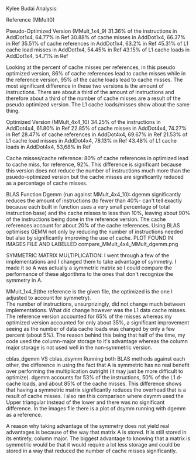 Kylee Budai Analysis:

Reference (MMult0)

Pseudo-Optimized Version (MMult_1x4_9)
   31.36% of the instructions in AddDot1x4, 64.77% in Ref 
   30.88% of cache misses in AddDot1x4, 66.37% in Ref
   35.51% of cache references in AddDot1x4, 63.2% in Ref
   45.31% of L1 cache load misses in AddDot1x4, 54.45% in Ref
   43.15% of L1 cache loads in AddDot1x4, 54.71% in Ref

Looking at the percent of cache misses per references, in this pseudo optimized version, 86% of cache references lead to cache misses while in the reference version, 95% of the cache loads lead to cache misses.   The most significant difference in these two versions is the amount of instructions.  There are about a third of the amount of instructions and therefore about a third of the number of cache misses are a result of the pseudo optimized version.  The L1 cache loads/misses show about the same thing.


Optimized Version (MMult_4x4_10)
   34.25% of the instructions in AddDot4x4, 61.80% in Ref
   22.85% of cache misses in AddDot4x4, 74.27% in Ref
   28.47% of cache references in AddDot4x4, 69.67% in Ref
   21.53% of L1 cache load misses in AddDot4x4, 78.13% in Ref
   43.48% of L1 cache loads in AddDot4x4, 53,68% in Ref

Cache misses/cache reference: 80% of cache references in optimized lead to cache miss, for reference, 92%.  This difference is significant because this version does not reduce the number of instructions much more than the psuedo-optimized version but the cache misses are significantly reduced as a percentage of cache misses.  


BLAS Function Dgemm (run against MMult_4x4_10): dgemm significantly reduces the amount of instructions (to fewer than 40%- can't tell exactly because each built in function uses a very small percentage of total instruction base) and the cache misses to less than 10%, leaving about 90% of the instructions being done in the reference version.  The cache references account for about 20% of the cache references.  Using BLAS optimises GEMM not only by reducing the number of instructions needed but also by significantly improving the use of cache.
PLOT FOUND IN IMAGES FILE AND LABELLED compare_MMult_4x4_MMult_dgemm.png


SYMMETRIC MATRIX MULTIPLICATION:
I went through a few of the implementations and I changed them to take advantage of symmetry.  I made it so A was actually a symmetric matrix so I could compare the performance of these algorithms to the ones that don't recognize the symmetry in A.  

MMult_1x4_9(the reference is the given file, the optimized is the one I adjusted to account for symmetry).  
    The number of instructions, unsurprizingly, did not change much between implementations.  What did change however was the L1 data cache misses.  The reference version accounted for 65% of the misses whereas my optimized version accounted for only about 35%, a significant improvement seeing as the number of data cache loads was changed by only a few percent (about 5%).  The reason behind this being that half of the time, my code used the column-major storage to it's advantage whereas the column major storage is not used well in the non-symmetric version.


cblas_dgemm VS cblas_dsymm
Running both BLAS methods against each other, the difference in using the fact that A is symmetric has no real benefit over performing the multiplication outright (it may just be more difficult to optimize).  dgemm accounts for 53% of the instructions, 50% of the L1 d-cache loads, and about 85% of the cache misses.  This difference shows that having a symmetric matrix significantly reduces the overhead that is a result of cache misses.  I also ran this comparison where dsymm used the Upper triangular instead of the lower and there was no significant difference.  In the images file there is a plot of dsymm running with dgemm as a reference.  

A reason why taking advantage of the symmetry does not yield real advantages is because of the way that matrix A is stored.  It is still stored in its entirety, column major.  The biggest advantage to knowing that a matrix is symmetric would be that it would require a lot less storage and could be stored in a way that reduced the number of cache misses significantly.  
